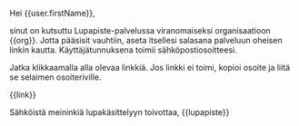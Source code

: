 Hei {{user.firstName}},

sinut on kutsuttu Lupapiste-palvelussa viranomaiseksi organisaatioon {{org}}. Jotta p&auml;&auml;sisit vauhtiin, aseta itsellesi salasana palveluun oheisen linkin kautta. K&auml;ytt&auml;j&auml;tunnuksena toimii s&auml;hk&ouml;postiosoitteesi. 

Jatka klikkaamalla alla olevaa linkki&auml;. Jos linkki ei toimi, kopioi osoite ja liit&auml; se selaimen osoiteriville.

{{link}}

S&auml;hk&ouml;ist&auml; meininki&auml; lupak&auml;sittelyyn toivottaa,
{{lupapiste}}